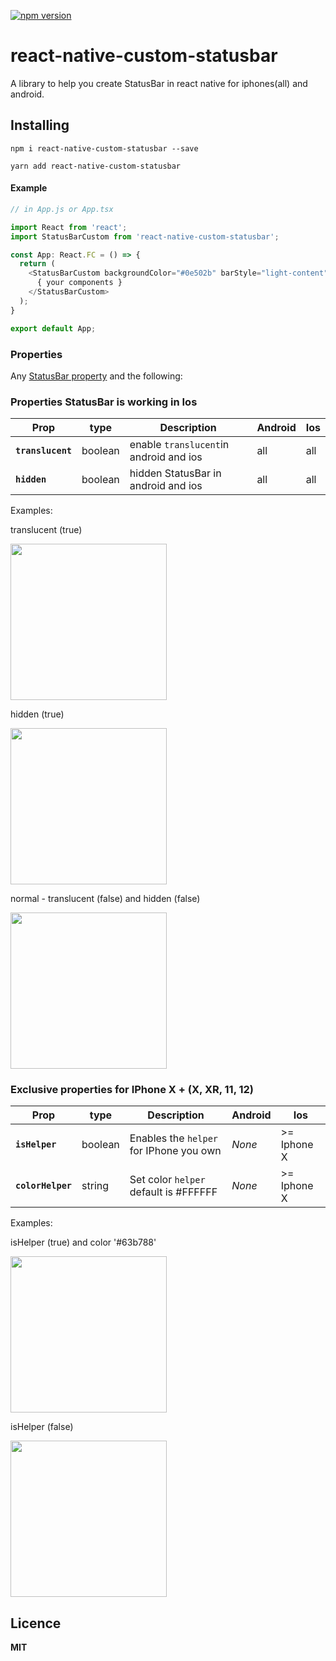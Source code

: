 [![npm version](https://badge.fury.io/js/react-native-custom-statusbar.svg)](https://badge.fury.io/js/react-native-custom-statusbar)

# react-native-custom-statusbar
A library to help you create StatusBar in react native for iphones(all) and android.

## Installing ##
`npm i react-native-custom-statusbar --save`

`yarn add react-native-custom-statusbar`

#### Example ####
```js
// in App.js or App.tsx

import React from 'react';
import StatusBarCustom from 'react-native-custom-statusbar';

const App: React.FC = () => {
  return (
    <StatusBarCustom backgroundColor="#0e502b" barStyle="light-content">
      { your components }
    </StatusBarCustom>
  );
}

export default App;
```

### Properties

Any [StatusBar property](https://reactnative.dev/docs/statusbar) and the following:

### Properties StatusBar is working in Ios

| Prop               | type    | Description                               | Android     | Ios         |
| ------------------ | ------- | ----------------------------------------- | ----------- | ----------- |
| **`translucent`**  | boolean | enable `translucent`in android and ios    | all         | all         |
| **`hidden`**       | boolean | hidden StatusBar in android and ios       | all         | all         |

Examples:

translucent (true)

<img src="/examples/translucent_true.png" width="250">

hidden (true)

<img src="/examples/hidden_true.png" width="250">

normal - translucent (false) and hidden (false) 

<img src="/examples/normal_statusbar.png" width="250">

### Exclusive properties for IPhone X + (X, XR, 11, 12)

| Prop               | type    | Description                               | Android     | Ios         |
| ------------------ | ------- | ----------------------------------------- | ----------- | ----------- |
| **`isHelper`**     | boolean | Enables the `helper` for IPhone you own   | _None_      | >= Iphone X |
| **`colorHelper`**  | string  | Set color `helper` default is #FFFFFF     | _None_      | >= Iphone X |


Examples:

isHelper (true) and color '#63b788'

<img src="/examples/isHelper_true.png" width="250">

isHelper (false)

<img src="/examples/isHelper_false.png" width="250">

## Licence ##
**MIT**
